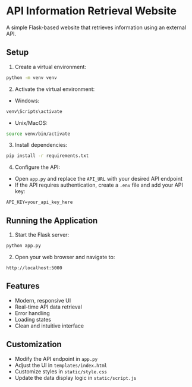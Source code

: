 # API Information Retrieval Website

A simple Flask-based website that retrieves information using an external API.

## Setup

1. Create a virtual environment:
```bash
python -m venv venv
```

2. Activate the virtual environment:
- Windows:
```bash
venv\Scripts\activate
```
- Unix/MacOS:
```bash
source venv/bin/activate
```

3. Install dependencies:
```bash
pip install -r requirements.txt
```

4. Configure the API:
- Open `app.py` and replace the `API_URL` with your desired API endpoint
- If the API requires authentication, create a `.env` file and add your API key:
```
API_KEY=your_api_key_here
```

## Running the Application

1. Start the Flask server:
```bash
python app.py
```

2. Open your web browser and navigate to:
```
http://localhost:5000
```

## Features

- Modern, responsive UI
- Real-time API data retrieval
- Error handling
- Loading states
- Clean and intuitive interface

## Customization

- Modify the API endpoint in `app.py`
- Adjust the UI in `templates/index.html`
- Customize styles in `static/style.css`
- Update the data display logic in `static/script.js` 
